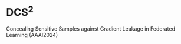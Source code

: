 # DCS<sup>2</sup>
Concealing Sensitive Samples against Gradient Leakage in Federated Learning (AAAI2024)
